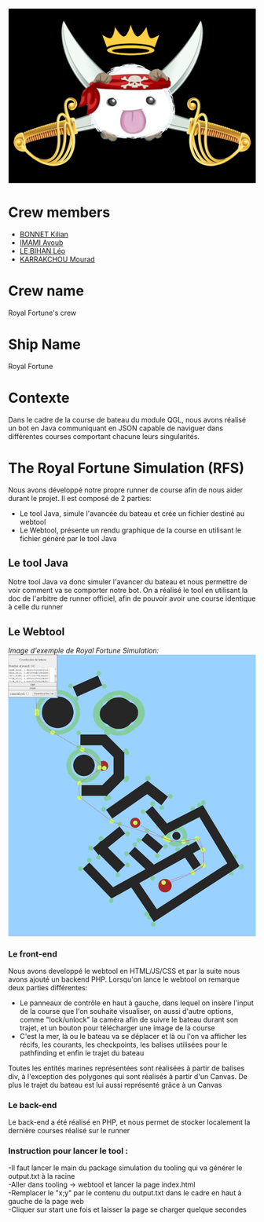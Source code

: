 ![](/flag.png)

# Crew members
* [BONNET Kilian](https://github.com/KilianBonnet)
* [IMAMI Ayoub](https://github.com/AyoubIMAMI)
* [LE BIHAN Léo](https://github.com/LeBihanLeo)
* [KARRAKCHOU Mourad](https://github.com/MouradKarrakchou)

# Crew name
Royal Fortune's crew

# Ship Name
Royal Fortune


# Contexte
Dans le cadre de la course de bateau du module QGL, nous avons réalisé un bot en Java communiquant en JSON capable de naviguer dans différentes courses comportant chacune leurs singularités.


# The Royal Fortune Simulation (RFS)
Nous avons développé notre propre runner de course afin de nous aider durant le projet. Il est composé de 2 parties:
* Le tool Java, simule l'avancée du bateau et crée un fichier destiné au webtool
* Le Webtool, présente un rendu graphique de la course en utilisant le fichier généré par le tool Java


## Le tool Java
Notre tool Java va donc simuler l'avancer du bateau et nous permettre de voir comment va se comporter notre bot. On a réalisé le tool en utilisant la doc de l'arbitre de runner officiel, afin de pouvoir avoir une course identique à celle du runner

## Le Webtool
*Image d'exemple de Royal Fortune Simulation:*
![](/ressources/Image_RFS.png)

### Le front-end
Nous avons developpé le webtool en HTML/JS/CSS et par la suite nous avons ajouté un backend PHP.
Lorsqu'on lance le webtool on remarque deux parties différentes:
* Le panneaux de contrôle en haut à gauche, dans lequel on insère l'input de la course que l'on souhaite visualiser, on aussi d'autre options, comme "lock/unlock" la caméra afin de suivre le bateau durant son trajet, et un bouton pour télécharger une image de la course
* C'est la mer, là ou le bateau va se déplacer et là ou l'on va afficher les récifs, les courants, les checkpoints, les balises utilisées pour le pathfinding et enfin le trajet du bateau

Toutes les entités marines représentées sont réalisées à partir de balises div, à l'exception des polygones qui sont réalisés à partir d'un Canvas. De plus le trajet du bateau est lui aussi représenté grâce à un Canvas
<br>
### Le back-end
Le back-end a été réalisé en PHP, et nous permet de stocker localement la dernière courses réalisé sur le runner

### Instruction pour lancer le tool :
  -Il faut lancer le main du package simulation du tooling qui va générer le output.txt à la racine<br>
  -Aller dans tooling -> webtool et lancer la page index.html<br>
  -Remplacer le "x;y" par le contenu du output.txt dans le cadre en haut à gauche de la page web<br>
  -Cliquer sur start une fois et laisser la page se charger quelque secondes
